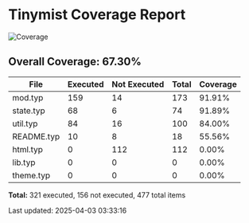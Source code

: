 # Tinymist Coverage Report

![Coverage](https://img.shields.io/badge/coverage-67.30%25-yellow)

## Overall Coverage: 67.30%

| File | Executed | Not Executed | Total | Coverage |
|------|--------|--------|------|--------|
| mod.typ | 159 | 14 | 173 | 91.91% |
| state.typ | 68 | 6 | 74 | 91.89% |
| util.typ | 84 | 16 | 100 | 84.00% |
| README.typ | 10 | 8 | 18 | 55.56% |
| html.typ | 0 | 112 | 112 | 0.00% |
| lib.typ | 0 | 0 | 0 | 0.00% |
| theme.typ | 0 | 0 | 0 | 0.00% |

**Total:** 321 executed, 156 not executed, 477 total items


Last updated: 2025-04-03 03:33:16
